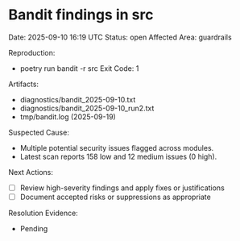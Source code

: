 # Bandit findings in src
Date: 2025-09-10 16:19 UTC
Status: open
Affected Area: guardrails

Reproduction:
  - poetry run bandit -r src
Exit Code: 1

Artifacts:
  - diagnostics/bandit_2025-09-10.txt
  - diagnostics/bandit_2025-09-10_run2.txt
  - tmp/bandit.log (2025-09-19)

Suspected Cause:
  - Multiple potential security issues flagged across modules.
  - Latest scan reports 158 low and 12 medium issues (0 high).

Next Actions:
  - [ ] Review high-severity findings and apply fixes or justifications
  - [ ] Document accepted risks or suppressions as appropriate

Resolution Evidence:
  - Pending
